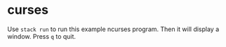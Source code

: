 # curses
Use `stack run` to run this example ncurses program. Then it will display a window. Press `q` to quit.
